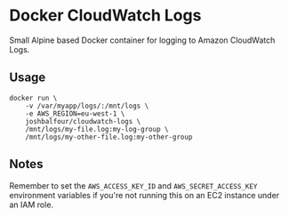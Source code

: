 # Docker CloudWatch Logs


Small Alpine based Docker container for logging to Amazon CloudWatch Logs.

## Usage

```
docker run \
	-v /var/myapp/logs/:/mnt/logs \
	-e AWS_REGION=eu-west-1 \
	joshbalfour/cloudwatch-logs \
	/mnt/logs/my-file.log:my-log-group \
	/mnt/logs/my-other-file.log:my-other-group
```

## Notes
Remember to set the `AWS_ACCESS_KEY_ID` and `AWS_SECRET_ACCESS_KEY` environment variables if you're not running this on an EC2 instance under an IAM role.